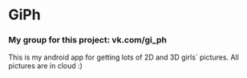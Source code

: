 <h1>GiPh</h1>
<h3>My group for this project: vk.com/gi_ph</h3>
<p>This is my android app for getting lots of 2D and 3D girls` pictures.
All pictures are in cloud :)</p>